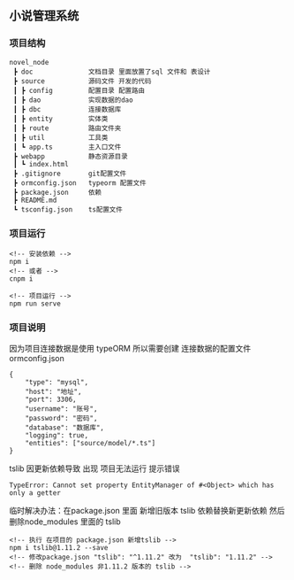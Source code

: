 ## 小说管理系统

### 项目结构
```
novel_node
 ┣ doc              文档目录 里面放置了sql 文件和 表设计
 ┣ source           源码文件 开发的代码
 ┃ ┣ config         配置目录 配置路由
 ┃ ┣ dao            实现数据的dao
 ┃ ┣ dbc            连接数据库
 ┃ ┣ entity         实体类 
 ┃ ┣ route          路由文件夹
 ┃ ┣ util           工具类
 ┃ ┗ app.ts         主入口文件
 ┣ webapp           静态资源目录
 ┃ ┗ index.html
 ┣ .gitignore       git配置文件
 ┣ ormconfig.json   typeorm 配置文件
 ┣ package.json     依赖
 ┣ README.md
 ┗ tsconfig.json    ts配置文件
```

### 项目运行
```
<!-- 安装依赖 -->
npm i 
<!-- 或者 -->
cnpm i

<!-- 项目运行 -->
npm run serve 

```

### 项目说明
因为项目连接数据是使用 typeORM 所以需要创建 连接数据的配置文件 ormconfig.json
```
{
    "type": "mysql",
    "host": "地址",
    "port": 3306,
    "username": "账号",
    "password": "密码",
    "database": "数据库",
    "logging": true,
    "entities": ["source/model/*.ts"]
}
``` 
tslib  因更新依赖导致 出现 项目无法运行 提示错误
```
TypeError: Cannot set property EntityManager of #<Object> which has only a getter
```
临时解决办法：在package.json 里面 新增旧版本 tslib 依赖替换新更新依赖
然后删除node_modules 里面的 tslib 
```
<!-- 执行 在项目的 package.json 新增tslib -->
npm i tslib@1.11.2 --save
<!-- 修改package.json "tslib": "^1.11.2" 改为  "tslib": "1.11.2" -->
<!-- 删除 node_modules 非1.11.2 版本的 tslib -->
```